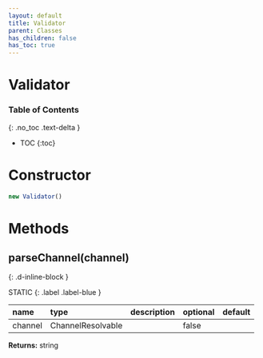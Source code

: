 ```yaml
---
layout: default
title: Validator
parent: Classes
has_children: false
has_toc: true
---
```


# Validator
### Table of Contents
{: .no_toc .text-delta }

- TOC
{:toc}
# Constructor
```js
new Validator()
```

# Methods
## parseChannel(channel)
{: .d-inline-block }

STATIC
{: .label .label-blue }

| name | type | description | optional | default |
|:-----|:-----|:------------|:---------|:--------|
| channel | ChannelResolvable |  | false |  |

**Returns:** string

